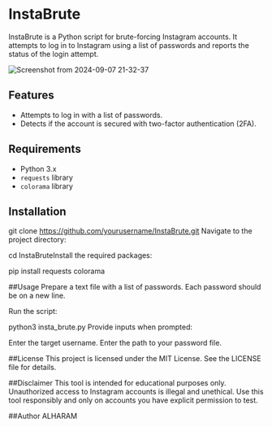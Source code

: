 # InstaBrute

InstaBrute is a Python script for brute-forcing Instagram accounts. It attempts to log in to Instagram using a list of passwords and reports the status of the login attempt.

![Screenshot from 2024-09-07 21-32-37](https://github.com/user-attachments/assets/ecb52ebc-7b88-452f-8247-80dbb5082487)

## Features

- Attempts to log in with a list of passwords.
- Detects if the account is secured with two-factor authentication (2FA).

## Requirements

- Python 3.x
- `requests` library
- `colorama` library

## Installation

git clone https://github.com/yourusername/InstaBrute.git
Navigate to the project directory:

cd InstaBruteInstall the required packages:

pip install requests colorama

##Usage
Prepare a text file with a list of passwords. Each password should be on a new line.

Run the script:

python3 insta_brute.py
Provide inputs when prompted:

Enter the target username.
Enter the path to your password file.

##License
This project is licensed under the MIT License. See the LICENSE file for details.

##Disclaimer
This tool is intended for educational purposes only. Unauthorized access to Instagram accounts is illegal and unethical. Use this tool responsibly and only on accounts you have explicit permission to test.

##Author
ALHARAM






